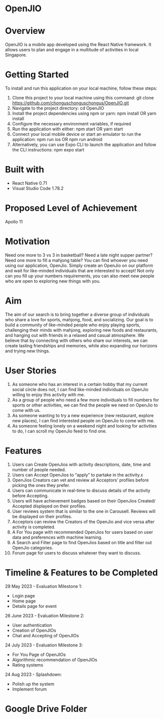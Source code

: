 # OpenJIO

# Overview
OpenJIO is a mobile app developed using the React Native framework. It allows users to plan and engage in a multitude of activities in local Singapore.

# Getting Started
To install and run this application on your local machine, follow these steps:

1. Clone this project to your local machine using this command: git clone https://github.com/chonguschonguschongus/OpenJIO.git
2. Navigate to the project directory: cd OpenJIO
3. Install the project dependencies using npm or yarn: npm install OR yarn install
4. Configure the necessary environment variables, if required
5. Run the application with either: npm start OR yarn start
6. Connect your local mobile device or start an emulator to run the application: npm run ios OR npm run android
7. Alternatively, you can use Expo CLI to launch the application and follow the CLI instructions: npm expo start


# Built with
- React Native 0.71
- Visual Studio Code 1.78.2
  
# Proposed Level of Achievement
Apollo 11 

# Motivation
Need one more to 3 vs 3 in basketball? Need a late night supper partner? Need one more to fill a mahjong table? You can find whoever you need using our application, OpenJio. Simply create an OpenJio on our platform and wait for like-minded individuals that are interested to accept! Not only can you fill up your numbers requirements, you can also meet new people who are open to exploring new things with you.
 

# Aim
The aim of our search is to bring together a diverse group of individuals who share a love for sports, mahjong, food, and socializing. Our goal is to build a community of like-minded people who enjoy playing sports, challenging their minds with mahjong, exploring new foods and restaurants, and hanging out with friends in a relaxed and casual atmosphere. We believe that by connecting with others who share our interests, we can create lasting friendships and memories, while also expanding our horizons and trying new things.


# User Stories
1. As someone who has an interest in a certain hobby that my current social circle does not, I can find like-minded individuals on OpenJio willing to enjoy this activity with me.
2. As a group of people who need a few more individuals to fill numbers for sports or other activities, we can find the people we need on OpenJio to come with us.
3. As someone wanting to try a new experience (new restaurant, explore new places), I can find interested people on OpenJio to come with me.
4. As someone feeling lonely on a weekend night and looking for activities to do, I can scroll my OpenJio feed to find one.


# Features
1. Users can Create OpenJios with activity descriptions, date, time and number of people needed.
2. Users can Accept OpenJios to “apply” to partake in the activity.x
3. OpenJios Creators can vet and review all Acceptors’ profiles before picking the ones they prefer.
4. Users can communicate in real-time to discuss details of the activity before Accepting.
5. Users will have achievement badges based on their OpenJios Created/ Accepted displayed on their profiles.
6. User reviews system that is similar to the one in Carousell. Reviews will be displayed on their profiles.
7. Acceptors can review the Creators of the OpenJio and vice versa after activity is completed.
8. A For You page with recommended OpenJios for users based on user data and preferences with machine learning.
9. A Search and Filter page to find OpenJios based on title and filter out OpenJio categories.
10. Forum page for users to discuss whatever they want to discuss. 


# Timeline & Features to be Completed
29 May 2023 - Evaluation Milestone 1: 
- Login page
- Home page
- Details page for event

26 June 2023 - Evaluation Milestone 2: 
- User authentication
- Creation of OpenJIOs
- Chat and Accepting of OpenJIOs

24 July 2023 - Evaluation Milestone 3: 
- For You Page of OpenJIOs
- Algorithmic recommendation of OpenJIOs
- Rating systems

24 Aug 2023 - Splashdown:
- Polish up the system
- Implement forum

# Google Drive Folder

